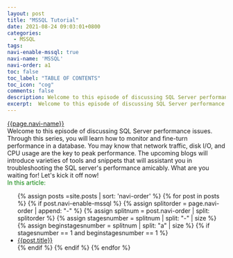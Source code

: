 ```yaml
---
layout: post
title: "MSSQL Tutorial"
date: 2021-08-24 09:03:01+0800
categories:
  - MSSQL
tags:
navi-enable-mssql: true
navi-name: 'MSSQL'
navi-order: a1
toc: false
toc_label: "TABLE OF CONTENTS"
toc_icon: "cog"
comments: false
description: Welcome to this episode of discussing SQL Server performance issues. Through this series, you will learn how to monitor and fine-turn performance in a database. You may know that network traffic, disk I/O, and CPU usage are the key to peak performance. The upcoming blogs will introduce varieties of tools and snippets that will assistant you in troubleshooting the SQL server's performance amicably.  What are you waiting for! Let's kick it off now!
excerpt:  Welcome to this episode of discussing SQL Server performance issues. Through this series, you will learn how to monitor and fine-turn performance in a database. You may know that network traffic, disk I/O, and CPU usage are the key to peak performance. The upcoming blogs will introduce varieties of tools and snippets that will assistant you in troubleshooting the SQL server's performance amicably.  What are you waiting for! Let's kick it off now!
---
```

<!--navigation bar-->
<div class='navi-link-container'>
<a class='navi-link' href="">{{page.navi-name}}</a>
</div>
<!--navigation bar-->
Welcome to this episode of discussing SQL Server performance issues. Through this series, you will learn how to monitor and fine-turn performance in a database. You may know that network traffic, disk I/O, and CPU usage are the key to peak performance. The upcoming blogs will introduce varieties of tools and snippets that will assistant you in troubleshooting the SQL server's performance amicably.  What are you waiting for! Let's kick it off now!
<!--items-->
<div>
<span style="color: green;">In this article:</span>
<ul>
  {% assign posts =site.posts | sort: 'navi-order' %}
  {% for post in posts %}
    {% if post.navi-enable-mssql %}
      {% assign splitorder = page.navi-order | append: "-" %}
      {% assign splitnum = post.navi-order | split: splitorder %}
      {% assign stagesnumber = splitnum | split: "-" | size %}
      {% assign beginstagesnumber = splitnum | split: "a" | size %}
      {% if stagesnumber == 1 and beginstagesnumber == 1 %}
                <li><a href="{{ site.baseurl }}{{ post.url }}" class="item-link">{{post.title}}</a></li>
      {% endif %}
    {% endif %}
  {% endfor %}
</ul>
</div>
<!--items-->